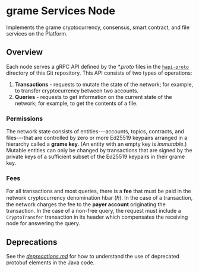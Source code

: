 # grame Services Node

Implements the grame cryptocurrency, consensus, smart contract, and file 
services on the Platform.

## Overview

Each node serves a gRPC API defined by the _*.proto_ files in the 
[`hapi-proto`](../hapi-proto) directory of this Git repository. This 
API consists of two types of operations:

1. **Transactions** - requests to mutate the state of the network; for example,
to transfer cryptocurrency between two accounts.
2. **Queries** - requests to get information on the current state of the network; for
example, to get the contents of a file.

### Permissions
The network state consists of entities---accounts, topics, contracts, and files---that
are controlled by zero or more Ed25519 keypairs arranged in a hierarchy called
a **grame key**. (An entity with an empty key is _immutable_.) Mutable entities
can only be changed by transactions that are signed by the private keys of a
sufficient subset of the Ed25519 keypairs in their grame key.

### Fees
For all transactions and most queries, there is a **fee** that 
must be paid in the network cryptocurrency denomination hbar (ℏ). In the 
case of a transaction, the network charges the fee to the **payer account** 
originating the transaction. In the case of a non-free query, the request 
must include a `CryptoTransfer` transaction in its header which 
compensates the receiving node for answering the query.

## Deprecations

See the [_deprecations.md_](deprecations.md) for how to understand the use of 
deprecated protobuf elements in the Java code.
